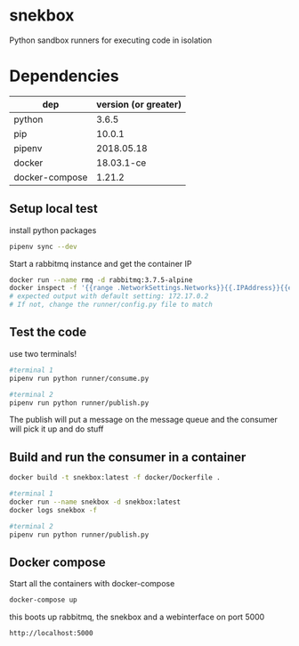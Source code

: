 # snekbox
Python sandbox runners for executing code in isolation

# Dependencies

| dep            | version (or greater) |
|----------------|:---------------------|
| python         | 3.6.5                |
| pip            | 10.0.1               |
| pipenv         | 2018.05.18           |
| docker         | 18.03.1-ce           |
| docker-compose | 1.21.2               |

## Setup local test

install python packages

```bash
pipenv sync --dev
```

Start a rabbitmq instance and get the container IP

```bash
docker run --name rmq -d rabbitmq:3.7.5-alpine
docker inspect -f '{{range .NetworkSettings.Networks}}{{.IPAddress}}{{end}}' rmq
# expected output with default setting: 172.17.0.2
# If not, change the runner/config.py file to match
```

## Test the code

use two terminals!

```bash
#terminal 1
pipenv run python runner/consume.py

#terminal 2
pipenv run python runner/publish.py
```

The publish will put a message on the message queue
and the consumer will pick it up and do stuff

## Build and run the consumer in a container

```bash
docker build -t snekbox:latest -f docker/Dockerfile .

#terminal 1
docker run --name snekbox -d snekbox:latest
docker logs snekbox -f

#terminal 2
pipenv run python runner/publish.py
```

## Docker compose

Start all the containers with docker-compose

```bash
docker-compose up
```

this boots up rabbitmq, the snekbox and a webinterface on port 5000

`http://localhost:5000`
